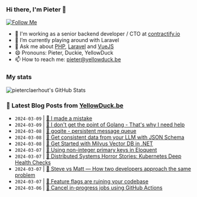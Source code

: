 ### Hi there, I'm Pieter 👋  
[![Follow Me](https://img.shields.io/github/followers/pieterclaerhout?label=Follow&style=social)](https://github.com/pieterclaerhout)

- 🏢 I'm working as a senior backend developer / CTO at [contractify.io](https://contractify.io)
- 🌱 I’m currently playing around with Laravel
- 💬 Ask me about [PHP](https://php.net), [Laravel](http://laravel.com) and [VueJS](https://vuejs.org)
- 😄 Pronouns: Pieter, Duckie, YellowDuck
- 📫 How to reach me: pieter@yellowduck.be

### My stats

![pieterclaerhout's GitHub Stats](https://github-readme-stats.vercel.app/api?username=pieterclaerhout&show_icons=true&count_private=true&line_height=40)

### 📩 Latest Blog Posts from [YellowDuck.be](https://www.yellowduck.be/)
<!-- BLOG-POST-LIST:START -->
- `2024-03-09` | [🔗 I made a mistake](https://www.yellowduck.be/posts/i-made-a-mistake)  
- `2024-03-09` | [🔗 I don&#39;t get the point of Golang - That&#39;s why I need help](https://www.yellowduck.be/posts/i-dont-get-the-point-of-golang-thats-why-i-need-help)  
- `2024-03-08` | [🔗 goqite - persistent message queue](https://www.yellowduck.be/posts/goqite)  
- `2024-03-08` | [🔗 Get consistent data from your LLM with JSON Schema](https://www.yellowduck.be/posts/get-consistent-data-from-your-llm-with-json-schema)  
- `2024-03-08` | [🔗 Get Started with Milvus Vector DB in .NET](https://www.yellowduck.be/posts/get-started-with-milvus-vector-db-in-net-net-blog)  
- `2024-03-07` | [🐥 Using non-integer primary keys in Eloquent](https://www.yellowduck.be/posts/using-non-integer-primary-keys-in-eloquent)  
- `2024-03-07` | [🔗 Distributed Systems Horror Stories: Kubernetes Deep Health Checks](https://www.yellowduck.be/posts/distributed-systems-horror-stories-kubernetes-deep-health-checks-encore-blog)  
- `2024-03-07` | [🔗 Steve vs Matt — How two developers approach the same problem](https://www.yellowduck.be/posts/steve-vs-matt-how-two-developers-approach-the-same-problem-laravel-news)  
- `2024-03-07` | [🔗 Feature flags are ruining your codebase](https://www.yellowduck.be/posts/feature-flags-are-ruining-your-codebase)  
- `2024-03-06` | [🐥 Cancel in-progress jobs using GitHub Actions](https://www.yellowduck.be/posts/cancel-in-progress-jobs-using-github-actions)  

<!-- BLOG-POST-LIST:END -->
